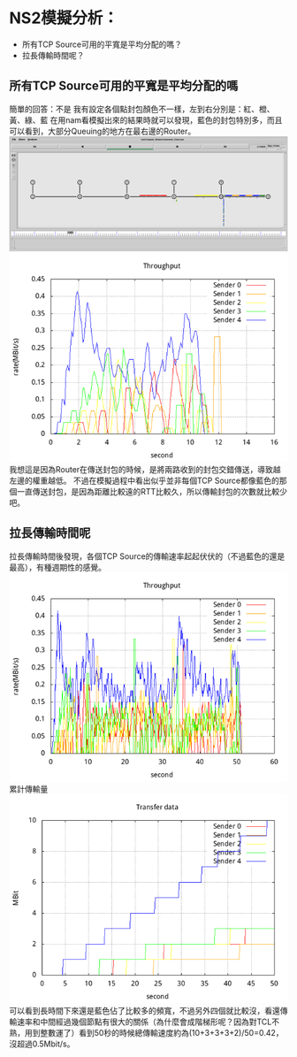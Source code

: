 NS2模擬分析：
========================================
* 所有TCP Source可用的平寬是平均分配的嗎？
* 拉長傳輸時間呢？

所有TCP Source可用的平寬是平均分配的嗎
----------------------------------------
簡單的回答：不是
我有設定各個點封包顏色不一樣，左到右分別是：紅、橙、黃、綠、藍
在用nam看模擬出來的結果時就可以發現，藍色的封包特別多，而且可以看到，大部分Queuing的地方在最右邊的Router。
![模擬圖](https://github.com/Lipraxde/Computer_Network/blob/master/homework_2/window.png?raw=true)
![Throughput](https://github.com/Lipraxde/Computer_Network/blob/master/homework_2/tm0.1_sw0.5.png?raw=true)
我想這是因為Router在傳送封包的時候，是將兩路收到的封包交錯傳送，導致越左邊的權重越低。
不過在模擬過程中看出似乎並非每個TCP Source都像藍色的那個一直傳送封包，是因為距離比較遠的RTT比較久，所以傳輸封包的次數就比較少吧。

拉長傳輸時間呢
----------------------------------------
拉長傳輸時間後發現，各個TCP Source的傳輸速率起起伏伏的（不過藍色的還是最高），有種週期性的感覺。
![模擬時間從10秒拉長到50秒](https://github.com/Lipraxde/Computer_Network/blob/master/homework_2/transfer_time_1to50.png?raw=true)
累計傳輸量
![模擬時間從10秒拉長到50秒](https://github.com/Lipraxde/Computer_Network/blob/master/homework_2/transfer_data.png?raw=true)
可以看到長時間下來還是藍色佔了比較多的頻寬，不過另外四個就比較沒，看還傳輸速率和中間經過幾個節點有很大的關係（為什麼會成階梯形呢？因為對TCL不熟，用到整數運了）看到50秒的時候總傳輸速度約為(10+3+3+3+2)/50=0.42，沒超過0.5Mbit/s。
